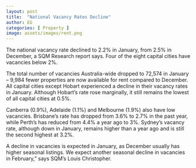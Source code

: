 ```yaml
---
layout: post
title:  "National Vacancy Rates Decline"
author: EG
categories: [ Property ]
image: assets/images/rent.png
---
```

The national vacancy rate declined to 2.2% in
January, from 2.5% in December, a SQM Research
report says. Four of the eight capital cities have
vacancies below 2%.

The total number of vacancies Australia-wide dropped
to 72,574 in January – 9,984 fewer properties are now
available for rent compared to December.
All capital cities except Hobart experienced a decline in
their vacancy rates in January. Although Hobart’s rate
rose marginally, it still remains the lowest of all capital
cities at 0.5%.

Canberra (0.9%), Adelaide (1.1%) and Melbourne (1.9%)
also have low vacancies. Brisbane’s rate has dropped
from 3.6% to 2.7% in the past year, while Perth’s has
reduced from 4.4% a year ago to 3%. Sydney’s vacancy
rate, although down in January, remains higher than a
year ago and is still the second highest at 3.2%.

A decline in vacancies is expected in January, as
December usually has higher seasonal listings. We
expect another seasonal decline in vacancies in
February,” says SQM’s Louis Christopher.

